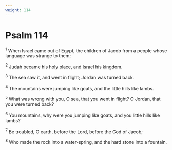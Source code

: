 ```yaml
---
weight: 114
---
```


# Psalm 114

<sup>1</sup> When Israel came out of Egypt, the children of Jacob from a people whose language was strange to them; 

<sup>2</sup> Judah became his holy place, and Israel his kingdom. 

<sup>3</sup> The sea saw it, and went in flight; Jordan was turned back. 

<sup>4</sup> The mountains were jumping like goats, and the little hills like lambs. 

<sup>5</sup> What was wrong with you, O sea, that you went in flight? O Jordan, that you were turned back? 

<sup>6</sup> You mountains, why were you jumping like goats, and you little hills like lambs? 

<sup>7</sup> Be troubled, O earth, before the Lord, before the God of Jacob; 

<sup>8</sup> Who made the rock into a water-spring, and the hard stone into a fountain. 


